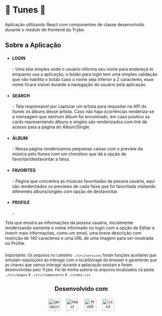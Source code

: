 <h1 align="left">🎵 Tunes 🎵</h1>

###

<p align="left">Aplicação utilizando React com componentes de classe desenvolvido durante o módulo de frontend da Trybe.</p>

###

<h2 align="left">Sobre a Aplicação</h2>

###



+   <h4> LOGIN </h4> 
    - 
    Uma tela simples onde o usuário informa seu nome para endereçá-lo enquanto usa a aplicação, o botão para login tem uma simples validação que não habilita o botão caso o nome seja inferior a 2 caracteres, esse nome ficará visível durante a navegação do usuário pela aplicação.
    
+ <h4> SEARCH </h4>
    -  
    Tela responsável por capturar um artista para requisitar na API do Itunes os álbuns desse artista. Caso não haja ocorrências renderiza-se a mensagem que nenhum álbum foi encontrado, em caso positivo os cards representando álbuns e singles são renderizados com link de acesso para a página do Álbum/Single.
    
+ <h4> ÁLBUM </h4>
    - 
    Nessa página renderizamos pequenas caixas com o preview da música pelo Itunes com um checkbox que dá a opção de favoritar/desfavoritar a faixa.
    
+ <h4> FAVORITES </h4>
    -
    Página que concentra as músicas favoritadas da pessoa usuária, aqui são renderizados os previews de cada faixa que foi favoritada visitando diferentes álbuns/singles com opção de desfavoritar.
    
+ <h4> PROFILE </h4>
    - 
Tela que mostra as informações da pessoa usuária, inicialmente renderizando somente o nome informado no login com a opção de Editar e inserir mais informações, como um email, uma breve descrição com restrição de 140 caracteres e uma URL de uma imagem para ser mostrada no Profile.

###

<span><font size="2">Importante: Os arquivos no caminho `./src/services` foram funções auxiliares que simulam requisições ao interagir com o localStorage do browser e garantindo que as chaves que vamos interagir durante a apliacação existam e foram desenvolvidas pelo Trybe. Foi de minha autoria os arquivos localizados na pasta `./src/pages` e `./src/components` e `./index.css`</span>

###

<h2 align="center">Desenvolvido com</h2>

###

<div align="center">
  <img src="https://cdn.jsdelivr.net/gh/devicons/devicon/icons/javascript/javascript-original.svg" height="40" alt="javascript logo"  />
  <img width="12" />
  <img src="https://cdn.jsdelivr.net/gh/devicons/devicon/icons/react/react-original.svg" height="40" alt="react logo"  />
  <img width="12" />
  <img src="https://cdn.jsdelivr.net/gh/devicons/devicon/icons/html5/html5-original.svg" height="40" alt="html5 logo"  />
  <img width="12" />
  <img src="https://cdn.jsdelivr.net/gh/devicons/devicon/icons/css3/css3-original.svg" height="40" alt="css3 logo"  />
</div>

###